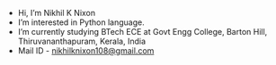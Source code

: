 - Hi, I’m Nikhil K Nixon
- I’m interested in Python language.
- I’m currently studying BTech ECE at Govt Engg College, Barton Hill, Thiruvananthapuram, Kerala, India
- Mail ID - nikhilknixon108@gmail.com

<!---
NikhilkNixon/NikhilkNixon is a ✨ special ✨ repository because its `README.md` (this file) appears on your GitHub profile.
You can click the Preview link to take a look at your changes.
--->
